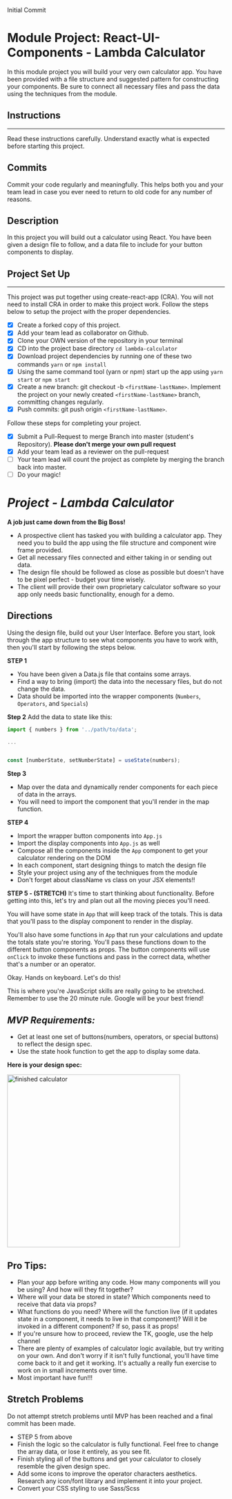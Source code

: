 Initial Commit
# Module Project: React-UI-Components - Lambda Calculator

In this module project you will build your very own calculator app. You have been provided with a file structure and suggested pattern for constructing your components. Be sure to connect all necessary files and pass the data using the techniques from the module.

## Instructions

---

Read these instructions carefully. Understand exactly what is expected before starting this project.

## Commits

Commit your code regularly and meaningfully. This helps both you and your team lead in case you ever need to return to old code for any number of reasons.

## Description

In this project you will build out a calculator using React. You have been given a design file to follow, and a data file to include for your button components to display.

## Project Set Up

---

This project was put together using create-react-app (CRA). You will not need to install CRA in order to make this project work. Follow the steps below to setup the project with the proper dependencies.

- [x] Create a forked copy of this project.
- [x] Add your team lead as collaborator on Github.
- [x] Clone your OWN version of the repository in your terminal
- [x] CD into the project base directory `cd lambda-calculator`
- [x] Download project dependencies by running one of these two commands `yarn` or `npm install`
- [x] Using the same command tool (yarn or npm) start up the app using `yarn start` or `npm start`
- [x] Create a new branch: git checkout -b `<firstName-lastName>`.
      Implement the project on your newly created `<firstName-lastName>` branch, committing changes regularly.
- [x] Push commits: git push origin `<firstName-lastName>`.

Follow these steps for completing your project.

- [x] Submit a Pull-Request to merge Branch into master (student's Repository). **Please don't merge your own pull request**
- [x] Add your team lead as a reviewer on the pull-request
- [ ] Your team lead will count the project as complete by merging the branch back into master.
- [ ] Do your magic!

# _Project - Lambda Calculator_

**A job just came down from the Big Boss!**

- A prospective client has tasked you with building a calculator app. They need you to build the app using the file structure and component wire frame provided.
- Get all necessary files connected and either taking in or sending out data.
- The design file should be followed as close as possible but doesn't have to be pixel perfect - budget your time wisely.
- The client will provide their own proprietary calculator software so your app only needs basic functionality, enough for a demo.

## Directions

Using the design file, build out your User Interface. Before you start, look through the app structure to see what components you have to work with, then you'll start by following the steps below.

**STEP 1**

- You have been given a Data.js file that contains some arrays.
- Find a way to bring (import) the data into the necessary files, but do not change the data.
- Data should be imported into the wrapper components (`Numbers`, `Operators`, and `Specials`)

**Step 2**
Add the data to state like this:

```js
import { numbers } from '../path/to/data';

...


const [numberState, setNumberState] = useState(numbers);
```

**Step 3**

- Map over the data and dynamically render components for each piece of data in the arrays.
- You will need to import the component that you'll render in the map function.

**STEP 4**

- Import the wrapper button components into `App.js`
- Import the display components into `App.js` as well
- Compose all the components inside the `App` component to get your calculator rendering on the DOM
- In each component, start designing things to match the design file
- Style your project using any of the techniques from the module
- Don't forget about className vs class on your JSX elements!!

**STEP 5 - (STRETCH)**
It's time to start thinking about functionality. Before getting into this, let's try and plan out all the moving pieces you'll need.

You will have some state in `App` that will keep track of the totals. This is data that you'll pass to the display component to render in the display.

You'll also have some functions in `App` that run your calculations and update the totals state you're storing. You'll pass these functions down to the different button components as props. The button components will use `onClick` to invoke these functions and pass in the correct data, whether that's a number or an operator.

Okay. Hands on keyboard. Let's do this!

This is where you're JavaScript skills are really going to be stretched. Remember to use the 20 minute rule. Google will be your best friend!

## _MVP Requirements:_

- Get at least one set of buttons(numbers, operators, or special buttons) to reflect the design spec.
- Use the state hook function to get the app to display some data.

**Here is your design spec:**

<img src="https://tk-assets.lambdaschool.com/67a0a891-ba8c-429e-8d33-bc9e5b9f4e7c_ScreenShot2019-07-02at5.16.56PM.png" alt="finished calculator" width="400px" />

## Pro Tips:

- Plan your app before writing any code. How many components will you be using? And how will they fit together?
- Where will your data be stored in state? Which components need to receive that data via props?
- What functions do you need? Where will the function live (if it updates state in a component, it needs to live in that component)? Will it be invoked in a different component? If so, pass it as props!
- If you're unsure how to proceed, review the TK, google, use the help channel
- There are plenty of examples of calculator logic available, but try writing on your own. And don't worry if it isn't fully functional, you'll have time come back to it and get it working. It's actually a really fun exercise to work on in small increments over time.
- Most important have fun!!!

## Stretch Problems

Do not attempt stretch problems until MVP has been reached and a final commit has been made.

- STEP 5 from above
- Finish the logic so the calculator is fully functional. Feel free to change the array data, or lose it entirely, as you see fit.
- Finish styling all of the buttons and get your calculator to closely resemble the given design spec. 
- Add some icons to improve the operator characters aesthetics. Research any icon/font library and implement it into your project.
- Convert your CSS styling to use Sass/Scss
